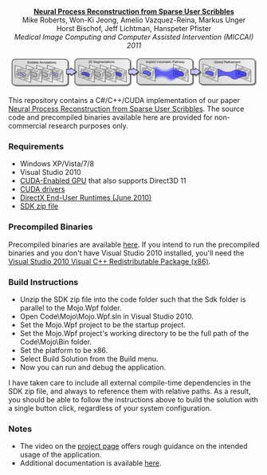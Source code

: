 <p align="center">
  <strong><a href='http://graphics.stanford.edu/papers/neural_process/'>Neural Process Reconstruction from Sparse User Scribbles</a></strong><br>
  Mike Roberts, Won-Ki Jeong, Amelio Vazquez-Reina, Markus Unger<br>
  Horst Bischof, Jeff Lichtman, Hanspeter Pfister<br>
  <em>Medical Image Computing and Computer Assisted Intervention (MICCAI) 2011</em>
</p>

<a href='http://graphics.stanford.edu/papers/neural_process/'>![Alt text](/Documentation/Figures/overview-row.png)</a>

This repository contains a C#/C++/CUDA implementation of our paper <a href='http://graphics.stanford.edu/papers/neural_process/'>Neural Process Reconstruction from Sparse User Scribbles</a>. The source code and precompiled binaries available here are provided for non-commercial research purposes only.

### Requirements

* Windows XP/Vista/7/8
* Visual Studio 2010
* <a href='https://developer.nvidia.com/cuda-gpus'>CUDA-Enabled GPU</a> that also supports Direct3D 11
* <a href='https://developer.nvidia.com/cuda-downloads'>CUDA drivers</a>
* <a href='http://www.microsoft.com/en-us/download/details.aspx?id=8109'>DirectX End-User Runtimes (June 2010)</a>
* <a href='http://graphics.stanford.edu/papers/neural_process/github/NeuralProcessReconstructionFromSparseUserScribbles/Sdk.zip'>SDK zip file</a>

### Precompiled Binaries

Precompiled binaries are available <a href='http://graphics.stanford.edu/papers/neural_process/github/NeuralProcessReconstructionFromSparseUserScribbles/Bin.zip'>here</a>. If you intend to run the precompiled binaries and you don't have Visual Studio 2010 installed, you'll need the <a href='http://www.microsoft.com/en-us/download/details.aspx?id=5555'>Visual Studio 2010 Visual C++ Redistributable Package (x86)</a>.

### Build Instructions

* Unzip the SDK zip file into the code folder such that the Sdk folder is parallel to the Mojo.Wpf folder.
* Open Code\Mojo\Mojo.Wpf.sln in Visual Studio 2010.
* Set the Mojo.Wpf project to be the startup project.
* Set the Mojo.Wpf project's working directory to be the full path of the Code\Mojo\Bin folder.
* Set the platform to be x86.
* Select Build Solution from the Build menu.
* Now you can run and debug the application.

I have taken care to include all external compile-time dependencies in the SDK zip file, and always to reference them with relative paths. As a result, you should be able to follow the instructions above to build the solution with a single button click, regardless of your system configuration.

### Notes

* The video on the <a href='http://graphics.stanford.edu/papers/neural_process/'>project page</a> offers rough guidance on the intended usage of the application.
* Additional documentation is available <a href='http://graphics.stanford.edu/papers/neural_process/github/NeuralProcessReconstructionFromSparseUserScribbles/Documentation.zip'>here</a>.
